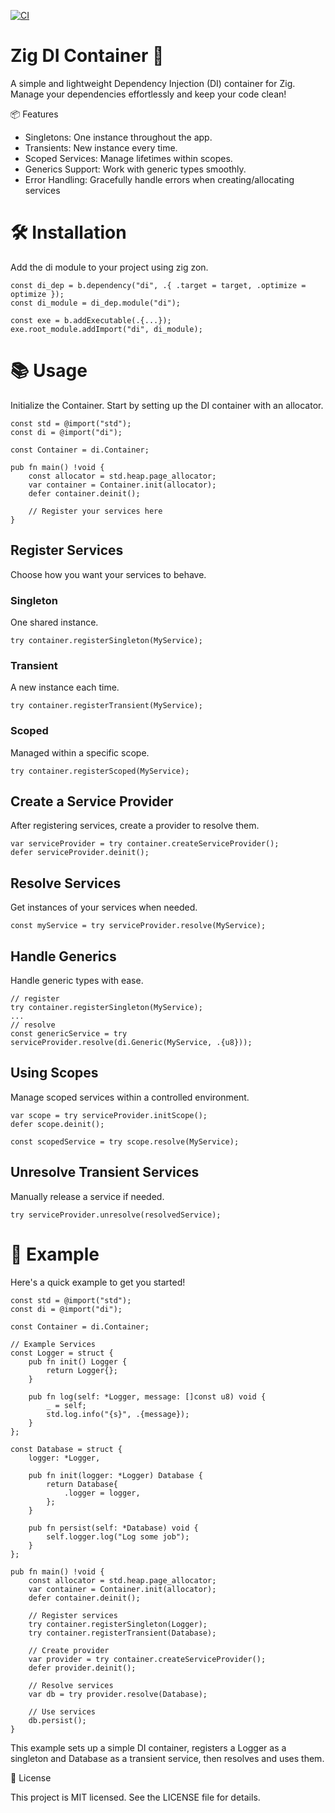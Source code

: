 [![CI](https://github.com/AleksandrShadrin/di.zig/actions/workflows/ci.yml/badge.svg)](https://github.com/AleksandrShadrin/di.zig/actions/workflows/ci.yml)

# Zig DI Container 🚀

A simple and lightweight Dependency Injection (DI) container for Zig. Manage your dependencies effortlessly and keep your code clean!

📦 Features
* Singletons: One instance throughout the app.
* Transients: New instance every time.
* Scoped Services: Manage lifetimes within scopes.
* Generics Support: Work with generic types smoothly.
* Error Handling: Gracefully handle errors when creating/allocating services

# 🛠️ Installation

Add the di module to your project using zig zon.

```zig
const di_dep = b.dependency("di", .{ .target = target, .optimize = optimize });
const di_module = di_dep.module("di");

const exe = b.addExecutable(.{...});
exe.root_module.addImport("di", di_module);
```

# 📚 Usage

Initialize the Container.
Start by setting up the DI container with an allocator.

```zig
const std = @import("std");
const di = @import("di");

const Container = di.Container;

pub fn main() !void {
    const allocator = std.heap.page_allocator;
    var container = Container.init(allocator);
    defer container.deinit();

    // Register your services here
}
```
## Register Services

Choose how you want your services to behave.

### Singleton

One shared instance.

```zig
try container.registerSingleton(MyService);
```
### Transient

A new instance each time.

```zig
try container.registerTransient(MyService);
```
### Scoped

Managed within a specific scope.

```zig
try container.registerScoped(MyService);
```
## Create a Service Provider

After registering services, create a provider to resolve them.

```zig
var serviceProvider = try container.createServiceProvider();
defer serviceProvider.deinit();
```
## Resolve Services

Get instances of your services when needed.

```zig
const myService = try serviceProvider.resolve(MyService);
```
## Handle Generics

Handle generic types with ease.

```zig
// register
try container.registerSingleton(MyService);
...
// resolve
const genericService = try serviceProvider.resolve(di.Generic(MyService, .{u8}));
```
## Using Scopes

Manage scoped services within a controlled environment.

```zig
var scope = try serviceProvider.initScope();
defer scope.deinit();

const scopedService = try scope.resolve(MyService);
```
## Unresolve Transient Services

Manually release a service if needed.

```zig
try serviceProvider.unresolve(resolvedService);
```

# 🎉 Example

Here's a quick example to get you started!


```zig
const std = @import("std");
const di = @import("di");

const Container = di.Container;

// Example Services
const Logger = struct {
    pub fn init() Logger {
        return Logger{};
    }

    pub fn log(self: *Logger, message: []const u8) void {
        _ = self;
        std.log.info("{s}", .{message});
    }
};

const Database = struct {
    logger: *Logger,

    pub fn init(logger: *Logger) Database {
        return Database{
            .logger = logger,
        };
    }

    pub fn persist(self: *Database) void {
        self.logger.log("Log some job");
    }
};

pub fn main() !void {
    const allocator = std.heap.page_allocator;
    var container = Container.init(allocator);
    defer container.deinit();

    // Register services
    try container.registerSingleton(Logger);
    try container.registerTransient(Database);

    // Create provider
    var provider = try container.createServiceProvider();
    defer provider.deinit();

    // Resolve services
    var db = try provider.resolve(Database);

    // Use services
    db.persist();
}
```

This example sets up a simple DI container, registers a Logger as a singleton and Database as a transient service, then resolves and uses them.

📄 License

This project is MIT licensed. See the LICENSE file for details.
